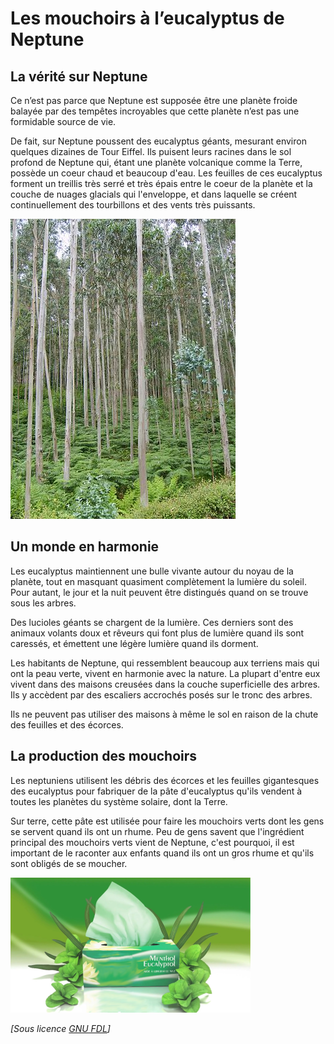 # Les mouchoirs à l’eucalyptus de Neptune

## La vérité sur Neptune

Ce n’est pas parce que Neptune est supposée être une planète froide balayée par des tempêtes incroyables que cette planète n’est pas une formidable source de vie.

De fait, sur Neptune poussent des eucalyptus géants, mesurant environ quelques dizaines de Tour Eiffel. Ils puisent leurs racines dans le sol profond de Neptune qui, étant une planète volcanique comme la Terre, possède un coeur chaud et beaucoup d'eau. Les feuilles de ces eucalyptus forment un treillis très serré et très épais entre le coeur de la planète et la couche de nuages glacials qui l'enveloppe, et dans laquelle se créent continuellement des tourbillons et des vents très puissants.

![Photo d'eucalyptus](euca01.jpg "eucalyptus")

## Un monde en harmonie

Les eucalyptus maintiennent une bulle vivante autour du noyau de la planète, tout en masquant quasiment complètement la lumière du soleil. Pour autant, le jour et la nuit peuvent être distingués quand on se trouve sous les arbres.

Des lucioles géants se chargent de la lumière. Ces derniers sont des animaux volants doux et rêveurs qui font plus de lumière quand ils sont caressés, et émettent une légère lumière quand ils dorment.

Les habitants de Neptune, qui ressemblent beaucoup aux terriens mais qui ont la peau verte, vivent en harmonie avec la nature. La plupart d'entre eux vivent dans des maisons creusées dans la couche superficielle des arbres. Ils y accèdent par des escaliers accrochés posés sur le tronc des arbres.

Ils ne peuvent pas utiliser des maisons à même le sol en raison de la chute des feuilles et des écorces.

## La production des mouchoirs

Les neptuniens utilisent les débris des écorces et les feuilles gigantesques des eucalyptus pour fabriquer de la pâte d'eucalyptus qu'ils vendent à toutes les planètes du système solaire, dont la Terre.

Sur terre, cette pâte est utilisée pour faire les mouchoirs verts dont les gens se servent quand ils ont un rhume. Peu de gens savent que l'ingrédient principal des mouchoirs verts vient de Neptune, c'est pourquoi, il est important de le raconter aux enfants quand ils ont un gros rhume et qu'ils sont obligés de se moucher.

![Photo de boîte de mouchoirs d'eucalyptus](boite.png "Boîte de mouchoirs à l'eucalyptus")

_[Sous licence [GNU FDL](LICENSE.md "License")]_

